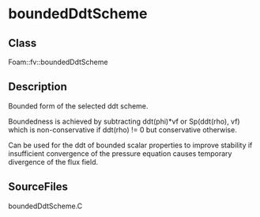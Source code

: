 # boundedDdtScheme 
## Class
Foam::fv::boundedDdtScheme

## Description
Bounded form of the selected ddt scheme.

Boundedness is achieved by subtracting ddt(phi)*vf or Sp(ddt(rho), vf)
which is non-conservative if ddt(rho) != 0 but conservative otherwise.

Can be used for the ddt of bounded scalar properties to improve stability
if insufficient convergence of the pressure equation causes temporary
divergence of the flux field.

## SourceFiles
boundedDdtScheme.C

